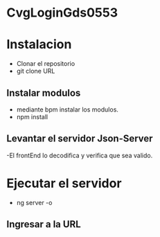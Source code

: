 # CvgLoginGds0553

# Instalacion
- Clonar el repositorio
- git clone URL
## Instalar modulos
- mediante bpm instalar los modulos.
- npm install
## Levantar el servidor Json-Server
-El frontEnd lo decodifica y verifica que sea valido.

# Ejecutar el servidor
- ng server -o
## Ingresar a la URL

